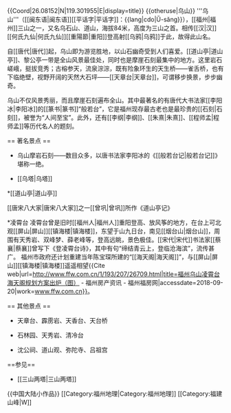 {{Coord|26.08152|N|119.301955|E|display=title}}
{{otheruse|乌山}}
'''乌山'''（[[闽东语|闽东语]][[平话字|平话字]]：{{lang|cdo|Ŭ-săng}}），[[福州|福州]]三山之一，又名乌石山、道山，海拔84米，高度为三山之首。相传[[汉|汉]][[何氏九仙|何氏九仙]][[重陽節|重阳]]登高射[[乌鸦|乌鸦]]于此，故得此山名。
    
自[[唐代|唐代]]起，乌山即为游览胜地，以山石幽奇受到人们喜爱。[[道山亭|道山亭]]、黎公亭一带是全山风景最佳处，同时也是摩崖石刻最集中的地方。这里岩石嵯峨，挺拔竞秀；古榕参天，流泉淙淙，既有险象环生的天生桥——雀舌桥，也有下临绝壁，视野开阔的天然大石坪——[[天章台|天章台]]，可谓移步换景，步步幽奇。

乌山不仅风景秀丽，而且摩崖石刻遍布全山。其中最著名的有唐代大书法家[[李阳冰|李阳冰]]的[[篆书|篆书]]“般若台”，它是福州现存最古老也是最珍贵的[[石刻|石刻]]，被誉为“人间至宝”。此外，还有[[李纲|李纲]]、[[朱熹|朱熹]]、[[程师孟|程师孟]]等历代名人的题刻。

== 著名景点 ==

* 乌山摩岩石刻——数目众多，以唐书法家李阳冰的《[[般若台记|般若台记]]》堪称一绝。

* [[乌塔|乌塔]]

*[[道山亭|道山亭]]

[[唐宋八大家|唐宋八大家]]之一[[曾巩|曾巩]]所作《道山亭记》

*凌霄台
凌霄台曾是旧时[[福州人|福州人]]重阳登高、放风筝的地方，在台上可北观[[屏山|屏山]][[镇海楼|镇海楼]]，东望于山九日台，南见[[烟台山|烟台山]]，周围有天秀岩、双峰梦、薛老峰等，登高远眺，景色极佳。[[宋代|宋代]]书法家[[蔡襄|蔡襄]]曾写下《登凌霄台诗》，其中有句“缔结青云上，登临沧海滨”，流传甚广。
福州市政府还计划重建当年陈宝琛所建的“[[海天阁|海天阁]]”，与[[屏山|屏山]][[镇海楼|镇海楼]]遥遥相望<ref>{{Cite web|url=http://www.ffw.com.cn/1/193/207/26709.html|title=福州乌山凌霄台海天阁规划方案出炉（图） - 福州房产资讯 - 福州福房网|accessdate=2018-09-20|work=www.ffw.com.cn}}</ref>。

== 其他景点 ==

* 天章台、霹雳岩、天香台、天台桥

* 石林园、天秀岩、清冷台

* 沈公祠、道山观、弥陀寺、吕祖宫

==参见==
* [[三山两塔|三山两塔]]

{{中国大陆小作品}}
[[Category:福州地理|Category:福州地理]]
[[Category:福建山峰|W]]